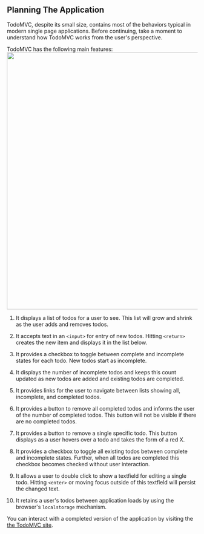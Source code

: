 ## Planning The Application

TodoMVC, despite its small size, contains most of the behaviors typical in modern single page applications. Before continuing, take a moment to understand how TodoMVC works from the user's perspective.

TodoMVC has the following main features:
<img src="/guides/getting-started/images/todo-mvc.png" width="680">

  1. It displays a list of todos for a user to see. This list will grow and shrink as the user adds and removes todos.

  1. It accepts text in an `<input>` for entry of new todos. Hitting `<return>` creates the new item and displays it in the list below.

  1. It provides a checkbox to toggle between complete and incomplete states for each todo. New todos start as incomplete.

  1. It displays the number of incomplete todos and keeps this count updated as new todos are added and existing todos are completed.

  1. It provides links for the user to navigate between lists showing all, incomplete, and completed todos.

  1. It provides a button to remove all completed todos and informs the user of the number of completed todos. This button will not be visible if there are no completed todos.

  1. It provides a button to remove a single specific todo. This button displays as a user hovers over a todo and takes the form of a red X.

  1. It provides a checkbox to toggle all existing todos between complete and incomplete states. Further, when all todos are completed this checkbox becomes checked without user interaction.

  1. It allows a user to double click to show a textfield for editing a single todo. Hitting `<enter>` or moving focus outside of this textfield will persist the changed text.

  1. It retains a user's todos between application loads by using the browser's `localstorage` mechanism.

You can interact with a completed version of the application by visiting the [the TodoMVC site](http://addyosmani.github.com/todomvc/).
